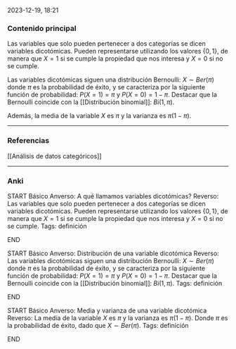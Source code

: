 2023-12-19, 18:21
### Contenido principal

Las variables que solo pueden pertenecer a dos categorías se dicen variables dicotómicas. Pueden representarse utilizando los valores $\{0, 1\}$, de manera que $X = 1$ si se cumple la propiedad que nos interesa y $X = 0$ si no se cumple.

Las variables dicotómicas siguen una distribución Bernoulli: $X \sim Ber(\pi)$ donde $\pi$ es la probabilidad de éxito, y se caracteriza por la siguiente función de probabilidad: $P(X = 1) = \pi$ y $P(X = 0) = 1 - \pi$. Destacar que la Bernoulli coincide con la [[Distribución binomial]]: $Bi(1, \pi)$.

Además, la media de la variable $X$ es $\pi$ y la varianza es $\pi(1- \pi)$. 

--- 
### Referencias

[[Análisis de datos categóricos]]

---
### Anki

START
Básico
Anverso: A qué llamamos variables dicotómicas?
Reverso: Las variables que solo pueden pertenecer a dos categorías se dicen variables dicotómicas. Pueden representarse utilizando los valores $\{0, 1\}$, de manera que $X = 1$ si se cumple la propiedad que nos interesa y $X = 0$ si no se cumple.
Tags: definición
<!--ID: 1704379116940-->
END

START
Básico
Anverso: Distribución de una variable dicotómica
Reverso: Las variables dicotómicas siguen una distribución Bernoulli: $X \sim Ber(\pi)$ donde $\pi$ es la probabilidad de éxito, y se caracteriza por la siguiente función de probabilidad: $P(X = 1) = \pi$ y $P(X = 0) = 1 - \pi$. Destacar que la Bernoulli coincide con la [[Distribución binomial]]: $Bi(1, \pi)$.
Tags: definición
<!--ID: 1704379116981-->
END

START
Básico
Anverso: Media y varianza de una variable dicotómica
Reverso: La media de la variable $X$ es $\pi$ y la varianza es $\pi(1- \pi)$.  Donde $\pi$ es la probabilidad de éxito, dado que $X \sim Ber(\pi)$.
Tags: definición
<!--ID: 1704379116988-->
END